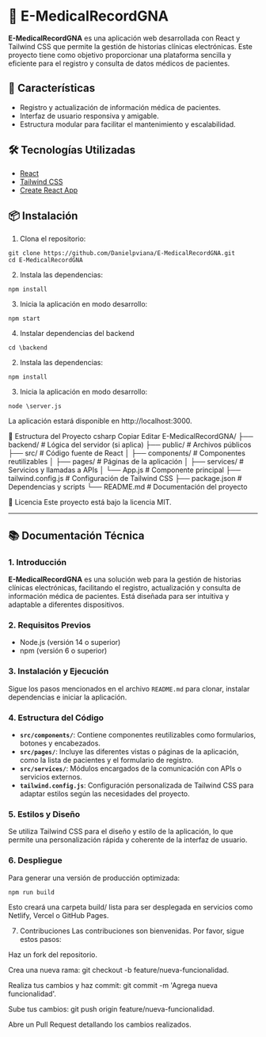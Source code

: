 # 🏥 E-MedicalRecordGNA

**E-MedicalRecordGNA** es una aplicación web desarrollada con React y Tailwind CSS que permite la gestión de historias clínicas electrónicas. Este proyecto tiene como objetivo proporcionar una plataforma sencilla y eficiente para el registro y consulta de datos médicos de pacientes.

## 🚀 Características

- Registro y actualización de información médica de pacientes.
- Interfaz de usuario responsiva y amigable.
- Estructura modular para facilitar el mantenimiento y escalabilidad.

## 🛠️ Tecnologías Utilizadas

- [React](https://reactjs.org/)
- [Tailwind CSS](https://tailwindcss.com/)
- [Create React App](https://create-react-app.dev/)

## 📦 Instalación

1. Clona el repositorio:

```
git clone https://github.com/Danielpviana/E-MedicalRecordGNA.git
cd E-MedicalRecordGNA
```
2. Instala las dependencias:

```
npm install
```

3. Inicia la aplicación en modo desarrollo:

```
npm start
```

4. Instalar dependencias del backend

```
cd \backend
```
2. Instala las dependencias:

```
npm install
```

3. Inicia la aplicación en modo desarrollo:

```
node \server.js
```

La aplicación estará disponible en http://localhost:3000.

📁 Estructura del Proyecto
csharp
Copiar
Editar
E-MedicalRecordGNA/
├── backend/            # Lógica del servidor (si aplica)
├── public/             # Archivos públicos
├── src/                # Código fuente de React
│   ├── components/     # Componentes reutilizables
│   ├── pages/          # Páginas de la aplicación
│   ├── services/       # Servicios y llamadas a APIs
│   └── App.js          # Componente principal
├── tailwind.config.js  # Configuración de Tailwind CSS
├── package.json        # Dependencias y scripts
└── README.md           # Documentación del proyecto

📄 Licencia
Este proyecto está bajo la licencia MIT.

---

## 📚 Documentación Técnica

### 1. Introducción

**E-MedicalRecordGNA** es una solución web para la gestión de historias clínicas electrónicas, facilitando el registro, actualización y consulta de información médica de pacientes. Está diseñada para ser intuitiva y adaptable a diferentes dispositivos.

### 2. Requisitos Previos

- Node.js (versión 14 o superior)
- npm (versión 6 o superior)

### 3. Instalación y Ejecución

Sigue los pasos mencionados en el archivo `README.md` para clonar, instalar dependencias e iniciar la aplicación.

### 4. Estructura del Código

- **`src/components/`**: Contiene componentes reutilizables como formularios, botones y encabezados.
- **`src/pages/`**: Incluye las diferentes vistas o páginas de la aplicación, como la lista de pacientes y el formulario de registro.
- **`src/services/`**: Módulos encargados de la comunicación con APIs o servicios externos.
- **`tailwind.config.js`**: Configuración personalizada de Tailwind CSS para adaptar estilos según las necesidades del proyecto.

### 5. Estilos y Diseño

Se utiliza Tailwind CSS para el diseño y estilo de la aplicación, lo que permite una personalización rápida y coherente de la interfaz de usuario.

### 6. Despliegue

Para generar una versión de producción optimizada:

```
npm run build
```

Esto creará una carpeta build/ lista para ser desplegada en servicios como Netlify, Vercel o GitHub Pages.

7. Contribuciones
Las contribuciones son bienvenidas. Por favor, sigue estos pasos:

Haz un fork del repositorio.

Crea una nueva rama: git checkout -b feature/nueva-funcionalidad.

Realiza tus cambios y haz commit: git commit -m 'Agrega nueva funcionalidad'.

Sube tus cambios: git push origin feature/nueva-funcionalidad.

Abre un Pull Request detallando los cambios realizados.
